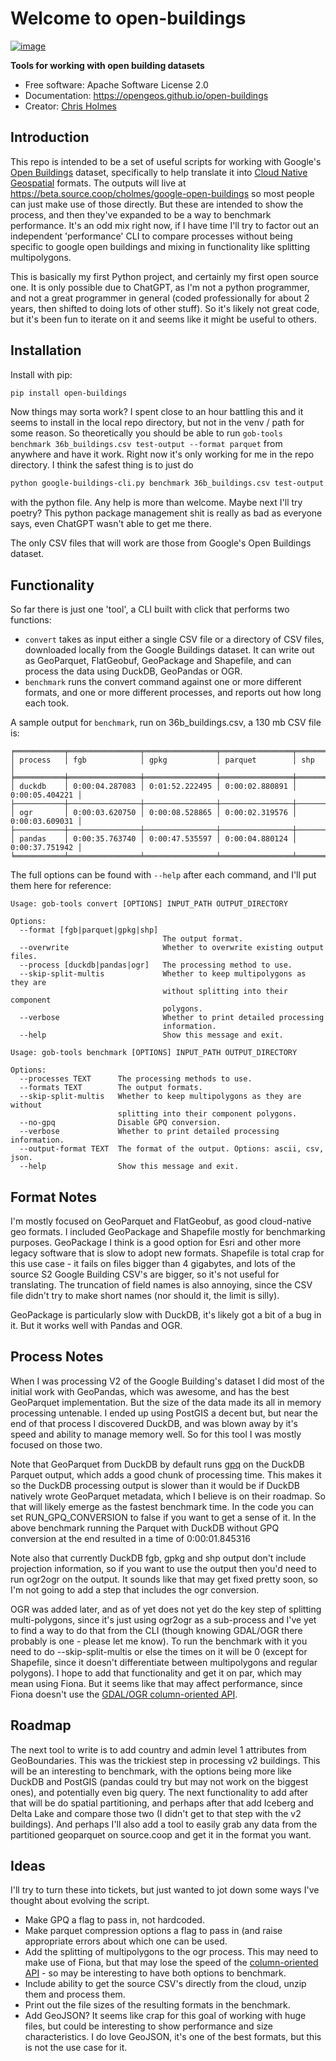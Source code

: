 # Welcome to open-buildings

[![image](https://img.shields.io/pypi/v/open_buildings.svg)](https://pypi.python.org/pypi/open_buildings)

**Tools for working with open building datasets**

-   Free software: Apache Software License 2.0
-   Documentation: <https://opengeos.github.io/open-buildings>
-   Creator: [Chris Holmes](https://github.com/cholmes)

## Introduction

This repo is intended to be a set of useful scripts for working with Google's [Open Buildings](https://sites.research.google/open-buildings/)
dataset, specifically to help translate it into [Cloud Native Geospatial](https://cloudnativegeo.org) formats. The outputs will live
at <https://beta.source.coop/cholmes/google-open-buildings> so most people can just make use of those directly. But these are intended to
show the process, and then they've expanded to be a way to benchmark performance. It's an odd mix right now, if I have time I'll try to
factor out an independent 'performance' CLI to compare processes without being specific to google open buildings and mixing in functionality
like splitting multipolygons.

This is basically my first Python project, and certainly my first open source one. It is only possible due to ChatGPT, as I'm not a python
programmer, and not a great programmer in general (coded professionally for about 2 years, then shifted to doing lots of other stuff). So
it's likely not great code, but it's been fun to iterate on it and seems like it might be useful to others.

## Installation

Install with pip:

```bash
pip install open-buildings
```

Now things may sorta work? I spent close to an hour battling this and it seems to install in the local repo directory, but not
in the venv / path for some reason. So theoretically you should be able to run `gob-tools benchmark 36b_buildings.csv test-output --format parquet`
from anywhere and have it work. Right now it's only working for me in the repo directory. I think the safest thing is to just do

```bash
python google-buildings-cli.py benchmark 36b_buildings.csv test-output --format parquet
```

with the python file. Any help is more than welcome. Maybe next I'll try poetry? This python package management shit is really as bad as everyone says, even
ChatGPT wasn't able to get me there.

The only CSV files that will work are those from Google's Open Buildings dataset.

## Functionality

So far there is just one 'tool', a CLI built with click that performs two functions:

-   `convert` takes as input either a single CSV file or a directory of CSV files, downloaded locally from the Google Buildings dataset. It can write out as GeoParquet, FlatGeobuf, GeoPackage and Shapefile, and can process the data using DuckDB, GeoPandas or OGR.
-   `benchmark` runs the convert command against one or more different formats, and one or more different processes, and reports out how long each took.

A sample output for `benchmark`, run on 36b_buildings.csv, a 130 mb CSV file is:

```
╒═══════════╤════════════════╤════════════════╤════════════════╤════════════════╕
│ process   │ fgb            │ gpkg           │ parquet        │ shp            │
╞═══════════╪════════════════╪════════════════╪════════════════╪════════════════╡
│ duckdb    │ 0:00:04.287083 │ 0:01:52.222495 │ 0:00:02.880891 │ 0:00:05.404221 │
├───────────┼────────────────┼────────────────┼────────────────┼────────────────┤
│ ogr       │ 0:00:03.620750 │ 0:00:08.528865 │ 0:00:02.319576 │ 0:00:03.609031 │
├───────────┼────────────────┼────────────────┼────────────────┼────────────────┤
│ pandas    │ 0:00:35.763740 │ 0:00:47.535597 │ 0:00:04.880124 │ 0:00:37.751942 │
╘═══════════╧════════════════╧════════════════╧════════════════╧════════════════╛
```

The full options can be found with `--help` after each command, and I'll put them here for reference:

```
Usage: gob-tools convert [OPTIONS] INPUT_PATH OUTPUT_DIRECTORY

Options:
  --format [fgb|parquet|gpkg|shp]
                                  The output format.
  --overwrite                     Whether to overwrite existing output files.
  --process [duckdb|pandas|ogr]   The processing method to use.
  --skip-split-multis             Whether to keep multipolygons as they are
                                  without splitting into their component
                                  polygons.
  --verbose                       Whether to print detailed processing
                                  information.
  --help                          Show this message and exit.
```

```
Usage: gob-tools benchmark [OPTIONS] INPUT_PATH OUTPUT_DIRECTORY

Options:
  --processes TEXT      The processing methods to use.
  --formats TEXT        The output formats.
  --skip-split-multis   Whether to keep multipolygons as they are without
                        splitting into their component polygons.
  --no-gpq              Disable GPQ conversion.
  --verbose             Whether to print detailed processing information.
  --output-format TEXT  The format of the output. Options: ascii, csv, json.
  --help                Show this message and exit.
```

## Format Notes

I'm mostly focused on GeoParquet and FlatGeobuf, as good cloud-native geo formats. I included GeoPackage and Shapefile mostly for benchmarking purposes. GeoPackage I think is a good option for Esri and other more legacy software that is slow to adopt new formats. Shapefile is total crap for this use case - it fails on files bigger than 4 gigabytes, and lots of the source S2 Google Building CSV's are bigger, so it's not useful for translating. The truncation of field names is also annoying, since the CSV file didn't try to make short names (nor should it, the limit is silly).

GeoPackage is particularly slow with DuckDB, it's likely got a bit of a bug in it. But it works well with Pandas and OGR.

## Process Notes

When I was processing V2 of the Google Building's dataset I did most of the initial work with GeoPandas, which was awesome, and has the best GeoParquet implementation. But the size of the data made its all in memory processing untenable. I ended up using PostGIS a decent but, but near the end of that process I discovered DuckDB, and was blown away by it's speed and ability to manage memory well. So for this tool I was mostly focused on those two.

Note that GeoParquet from DuckDB by default runs [gpq](https://github.com/planetlabs/gpq) on the DuckDB Parquet output, which adds a good chunk of processing time. This makes it so the DuckDB processing output is slower than it would be if DuckDB natively wrote GeoParquet metadata, which I believe is on their roadmap. So that will likely emerge as the fastest benchmark time. In the code you can set RUN_GPQ_CONVERSION to false if you want to get a sense of it. In the above benchmark running the Parquet with DuckDB without GPQ conversion at the end resulted in a time of 0:00:01.845316

Note also that currently DuckDB fgb, gpkg and shp output don't include projection information, so if you want to use the output then you'd need to run ogr2ogr on the output. It sounds like that may get fixed pretty soon, so I'm not going to add a step that includes the ogr conversion.

OGR was added later, and as of yet does not yet do the key step of splitting multi-polygons, since it's just using ogr2ogr as a sub-process and I've yet to find a way to do that from the CLI (though knowing GDAL/OGR there probably is one - please let me know). To run the benchmark with it you need to do --skip-split-multis or else the times on it will be 0 (except for Shapefile, since it doesn't differentiate between multipolygons and regular polygons). I hope to add that functionality and get it on par, which may mean using Fiona. But it seems like that may affect performance, since Fiona doesn't use the [GDAL/OGR column-oriented API](https://gdal.org/development/rfc/rfc86_column_oriented_api.html).

## Roadmap

The next tool to write is to add country and admin level 1 attributes from GeoBoundaries. This was the trickiest step in processing v2 buildings.
This will be an interesting to benchmark, with the options being more like DuckDB and PostGIS (pandas could try but may not work on the biggest ones), and potentially even big query. The next functionality to add after that will be do spatial partitioning, and perhaps after that add Iceberg and Delta Lake and compare those two (I didn't get to that step with the v2 buildings). And perhaps I'll also add a tool to easily grab any data from the partitioned geoparquet on source.coop and get it in the format you want.

## Ideas

I'll try to turn these into tickets, but just wanted to jot down some ways I've thought about evolving the script.

-   Make GPQ a flag to pass in, not hardcoded.
-   Make parquet compression options a flag to pass in (and raise appropriate errors about which one can be used.
-   Add the splitting of multipolygons to the ogr process. This may need to make use of Fiona, but that may lose the speed of the [column-oriented API](https://gdal.org/development/rfc/rfc86_column_oriented_api.html) - so may be interesting to have both options to benchmark.
-   Include ability to get the source CSV's directly from the cloud, unzip them and process them.
-   Print out the file sizes of the resulting formats in the benchmark.
-   Add GeoJSON? It seems like crap for this goal of working with huge files, but could be interesting to show performance and size characteristics. I do love GeoJSON, it's one of the best formats, but this is not the use case for it.
